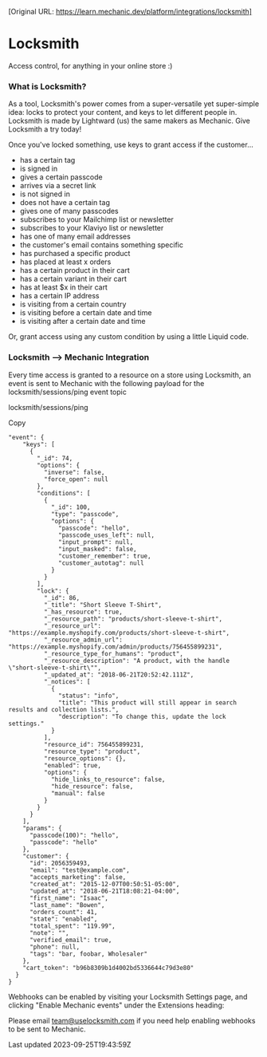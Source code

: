 [Original URL: https://learn.mechanic.dev/platform/integrations/locksmith]

# Locksmith

Access control, for anything in your online store :)

### What is Locksmith?

As a tool, Locksmith's power comes from a super-versatile yet super-simple idea: locks to protect your content, and keys to let different people in. Locksmith is made by Lightward (us) the same makers as Mechanic. Give Locksmith a try today!

Once you've locked something, use keys to grant access if the customer…

- has a certain tag
- is signed in
- gives a certain passcode
- arrives via a secret link
- is not signed in
- does not have a certain tag
- gives one of many passcodes
- subscribes to your Mailchimp list or newsletter
- subscribes to your Klaviyo list or newsletter
- has one of many email addresses
- the customer's email contains something specific
- has purchased a specific product
- has placed at least x orders
- has a certain product in their cart
- has a certain variant in their cart
- has at least $x in their cart
- has a certain IP address
- is visiting from a certain country
- is visiting before a certain date and time
- is visiting after a certain date and time

Or, grant access using any custom condition by using a little Liquid code.

### Locksmith --\> Mechanic Integration

Every time access is granted to a resource on a store using Locksmith, an event is sent to Mechanic with the following payload for the locksmith/sessions/ping event topic

locksmith/sessions/ping

Copy

    "event": {
        "keys": [
          {
            "_id": 74,
            "options": {
              "inverse": false,
              "force_open": null
            },
            "conditions": [
              {
                "_id": 100,
                "type": "passcode",
                "options": {
                  "passcode": "hello",
                  "passcode_uses_left": null,
                  "input_prompt": null,
                  "input_masked": false,
                  "customer_remember": true,
                  "customer_autotag": null
                }
              }
            ],
            "lock": {
              "_id": 86,
              "_title": "Short Sleeve T-Shirt",
              "_has_resource": true,
              "_resource_path": "products/short-sleeve-t-shirt",
              "_resource_url": "https://example.myshopify.com/products/short-sleeve-t-shirt",
              "_resource_admin_url": "https://example.myshopify.com/admin/products/756455899231",
              "_resource_type_for_humans": "product",
              "_resource_description": "A product, with the handle \"short-sleeve-t-shirt\"",
              "_updated_at": "2018-06-21T20:52:42.111Z",
              "_notices": [
                {
                  "status": "info",
                  "title": "This product will still appear in search results and collection lists.",
                  "description": "To change this, update the lock settings."
                }
              ],
              "resource_id": 756455899231,
              "resource_type": "product",
              "resource_options": {},
              "enabled": true,
              "options": {
                "hide_links_to_resource": false,
                "hide_resource": false,
                "manual": false
              }
            }
          }
        ],
        "params": {
          "passcode(100)": "hello",
          "passcode": "hello"
        },
        "customer": {
          "id": 2056359493,
          "email": "test@example.com",
          "accepts_marketing": false,
          "created_at": "2015-12-07T00:50:51-05:00",
          "updated_at": "2018-06-21T18:08:21-04:00",
          "first_name": "Isaac",
          "last_name": "Bowen",
          "orders_count": 41,
          "state": "enabled",
          "total_spent": "119.99",
          "note": "",
          "verified_email": true,
          "phone": null,
          "tags": "bar, foobar, Wholesaler"
        },
        "cart_token": "b96b8309b1d4002bd5336644c79d3e80"
      }
    }

Webhooks can be enabled by visiting your Locksmith Settings page, and clicking "Enable Mechanic events" under the Extensions heading:

Please email team@uselocksmith.com if you need help enabling webhooks to be sent to Mechanic.

Last updated 2023-09-25T19:43:59Z